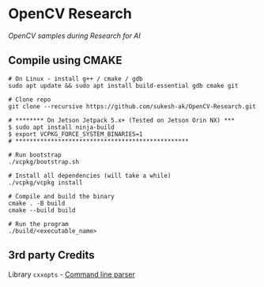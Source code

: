 # OpenCV Research 
_OpenCV samples during Research for AI_
## Compile using CMAKE
```
# On Linux - install g++ / cmake / gdb
sudo apt update && sudo apt install build-essential gdb cmake git

# Clone repo
git clone --recursive https://github.com/sukesh-ak/OpenCV-Research.git

# ******** On Jetson Jetpack 5.x+ (Tested on Jetson Orin NX) ***
$ sudo apt install ninja-build
$ export VCPKG_FORCE_SYSTEM_BINARIES=1
# *************************************************

# Run bootstrap 
./vcpkg/bootstrap.sh

# Install all dependencies (will take a while)
./vcpkg/vcpkg install

# Compile and build the binary
cmake . -B build
cmake --build build

# Run the program
./build/<executable_name>
```
 


## 3rd party Credits
 Library `cxxopts` - [Command line parser](https://github.com/jarro2783/cxxopts)
